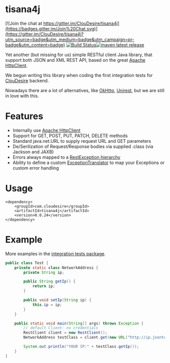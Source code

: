 tisana4j
========

[![Join the chat at https://gitter.im/ClouDesire/tisana4j](https://badges.gitter.im/Join%20Chat.svg)](https://gitter.im/ClouDesire/tisana4j?utm_source=badge&utm_medium=badge&utm_campaign=pr-badge&utm_content=badge)
[![Build Status](https://travis-ci.org/ClouDesire/tisana4j.svg?branch=master)](https://travis-ci.org/ClouDesire/tisana4j)[![maven latest release](https://img.shields.io/maven-central/v/com.cloudesire/tisana4j.svg)](http://mvnrepository.com/artifact/com.cloudesire/tisana4j) 

Yet another (but missing for us) simple RESTful client Java library, that support both JSON and XML REST API, based on the great [Apache HttpClient](https://hc.apache.org/httpcomponents-client-ga/index.html).

We begun writing this library when coding the first integration tests for [ClouDesire](https://cloudesire.com) backend.

Nowadays there are a lot of alternatives, like [OkHttp](http://square.github.io/okhttp/), [Unirest](http://unirest.io/java.html), but we are still in love with this.

Features
========

* Internally use [Apache HttpClient](http://hc.apache.org/httpcomponents-client-4.3.x/index.html)
* Support for GET, POST, PUT, PATCH, DELETE methods
* Standard java.net.URL to supply request URL and GET parameters
* De/Serilization of Request/Response bodies via supplied .class (via Jackson and JAXB)
* Errors always mapped to a [RestException hierarchy](https://github.com/ClouDesire/tisana4j/tree/master/src/main/java/com/cloudesire/tisana4j/exceptions)
* Ability to define a custom [ExceptionTranslator](https://github.com/ClouDesire/tisana4j/blob/master/src/main/java/com/cloudesire/tisana4j/ExceptionTranslator.java) to map your Exceptions or custom error handling

Usage
=====

```
<dependency>
    <groupId>com.cloudesire</groupId>
    <artifactId>tisana4j</artifactId>
    <version>0.0.24</version>
</dependency>
```

Example
=======

More examples in the [integration tests package](https://github.com/ClouDesire/tisana4j/tree/master/src/test/java/com/cloudesire/tisana4j/test/integration).

```java
public class Test {
	private static class NetworkAddress {
		private String ip;

		public String getIp() {
			return ip;
		}

		public void setIp(String ip) {
			this.ip = ip;
		}
	}

	public static void main(String[] args) throws Exception {
		// default Client: no credentials
		RestClient client = new RestClient();
		NetworkAddress testClass = client.get(new URL("http://ip.jsontest.com/"), NetworkAddress.class);

		System.out.println("YOUR IP:" + testClass.getIp());
	}
}
```

